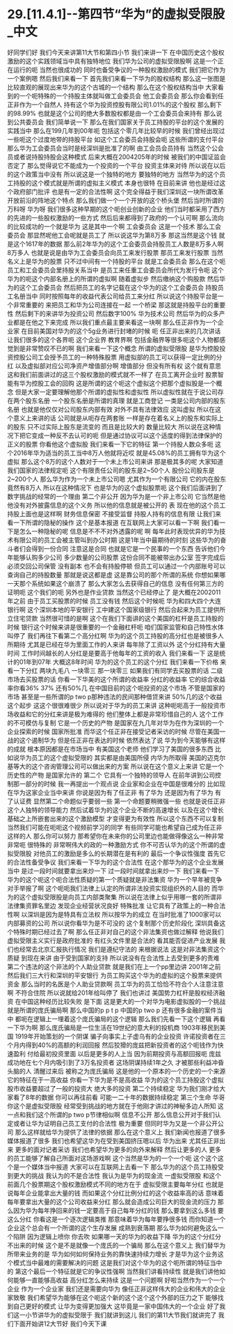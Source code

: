 # 29.[11.4.1]--第四节“华为”的虚拟受限股_中文

好同学们好
我们今天来讲第11大节和第四小节
我们来讲一下
在中国历史这个股权激励的这个实践领域当中具有独特地位
我们华为公司的虚拟受限股啊
这是一个正在运行的呃
当然也很成功的
同时也备受争议的一种股权激励的模式
我们把它作为一个案例嗯
然后我们来看一下
首先我们来看一下华为的股权结构
那么这一张图是比较直观的展现出来华为的这个古城的一个结构
那么在这个股权结构当中
大家看到的一个呃特殊的一个持股主体就叫做工会委员会
他工会委员会
那么你会看到任正非作为一个自然人
持有这个华为投资控股有限公司1.01%的这个股权
那么剩下的98.99%
也就是这个公司的绝大多数股权都是由一个工会委员会来持有
那么说到公共委员会
我们简单说一下
那么在我们国家关于员工持股的平台的这个发展的实践当中
那么在199几年到00年呃
包括这个零几年比较早的时候
我们曾经出现过一些呃这个过度地带的持股平台
如这个工会委员会持股会呃
这些所谓的支付平台
那么华为工会委员会当时是经深圳是批准了的啊
由工会员会员持有
当然这个公会员或者说持股持股会这种模式
后来大概在2004205年的时候
被我们的中国证监会否定了
那么觉得说它不能成为一个投资的一个平台
投资主体来对待
所以说在以后的这个政策当中没有
所以说这是一个独特的地方
要独特的地方
当然华为的这个员工持股的这个模式就是所谓的虚拟主义模式
本身也很特
在目前来讲
他也是经过这个政府部门批评
也是有一定的合法性啊
这个完全得益于我们深圳这一块所谓改革开放前沿的阵地这个特点
那么我们做一个一个开放的这个桥头堡
然后当时所谓的万科呀
华为呀
我们很多这种早期的这个呃创业创新的企业
他们当时都采用了西方的先进的一些股权激励的一些方式
然后后来都得到了政府的一个认可啊
那么流向的比较成功的一个就是华为
这是其中一个啊
工会委员会
这是一个技术
那么工会委员会
那显然呢他工会呢就是员工了
所以说这华为第8万多
那这当然是这个钱
就是这个1617年的数据
那么前2年华为的这个工会委员会持股员工人数是8万多人啊
8万多人
也就是说是由华为工会委员会向员工来发行股票
那员工来发行股票
当然名义上是华为的股票
只不过中间有一个持股的平台
就是工会委员会
那么在这个呃员工和工会委员会里持股关系当中
是员工来任重工会委员会所代为发行令呃
这个华为的呃这个内部名册上的所谓的虚拟啊
随着虚拟步
然后缴纳这个购股款
然后华为的这个工会委员会
然后把员工的名字记载在这个华为的这个工会委员会
持股员工名册当中
同时按照每年的收益代表公司给员工来分红
所以说这个持股平台是一个非常重要的
来把员工和华为公司连接在一起
一个桥梁
那这就是持股平台的重要性
然后剩下的来讲华为投资公司
然后数字100%
华为技术公司
然后华为的众多产业都是在他之下来完成
所以我们重点最主要来看这一块啊
那么任正非作为一个企业家
在目前美国对华为的这个5g业务进行封堵的时候
呃
任正非出来的几次讲话
让我们很多的这个各界呃
这个企业界
教育界啊
包括金融界等很多呃这个人物都感觉到是非常赞叹不已的啊
我们来看一下这个概念
所谓的虚拟受限股
是华为控股投资控股公司工会授予员工的一种特殊股票
用虚拟部的员工可以获得一定比例的分红
以及虚拟部对应公司净资产增值部分啊
增值部分
但没有所有权
这个就有意思
这和我们前面讲过的这三个股权激励的模式就不一样了
在员工离开企业时
股票智能有华为控股工会的回购
这是所谓的这个呃这个虚拟这个把那个虚拟股是一个概念
但是大家一定要理解他那个所谓的虚拟性和虚拟性
所以虚拟性就在于说公司存在两个股东名册
一个股东名册是所谓的真理
就是工商登记
一类是公司内部的股东名册
也就是他仅仅对公司股东内部有效
对外不具有法律效应
这叫虚拟
所以在这个意义上来讲的话
公司就是从呃存在两套账
一样是存在着名义上的股东和实际上的股东
只不过实际上股东是流变的
而且是比较大的
数量比较大
所以说在这种情况下把它变成一种反不去认可的呃
但是通过协议可以这个适度的得到法律保护的正义的股票
你看他这个虚拟股
我们来看一下它的特征
第一个持股人数众多呃
这个2016年华为适当的员工当中8万人他就将近哎
就是45.08%的员工拥有华为这个虚拟
那么这个8万的这个人数对于一个未上市公司来讲
那是极其多的呢
大家知道我们国家的法律规定呃
这个有限责任公司的股东是2~50个人
股份公司股东是2~200个人
那么华为作为一个未上市公司嗯
尤其作为一个有限公司
它的内在股东竟然有8万人
所以在这种情况下
也是华为的这个虚拟股票呃
这个我们后面讲到了数字挑战的经常的一个理由
第二个非公开
因为华为是一个非上市公司
它当然是他他没有对外披露信息的这个义务
所以他的信息就是被公开的
表
现在他的这个员工持股上面也是这样啊
财务信息保密
不接受监督
持股人持有的信息有限
让我们来看一下所谓的隐秘的操作
这个是基本报道
在互联网上大家可以看一下啊
我们看一下是怎么一种隐秘的呢
信息是不不不对外透露的呢
啊
每年此时表现优异的华为技术有限公司的员工会被主管叫到办公时期
这是1年当中最期待的时刻
这些华为的奋斗者们会得到一份合同
注意这是合同
也就是它是一个民事的一个东西
告诉他们今年能够认购多少公司
多少数量的公司股票
这份合同不能被带出办公室
签字完成后必须交回公司保管
没有副本
也不会有持股停顿
但员工可以通过一个内部账号可以查询自己的持股数量
那就是说这都是虚
这是靠公司的那个所谓的系统
你想如果哪一天那个系统如果这个崩溃了
那么大家怎么去获得自己的信息
没有任何第三方的证明呃
这个我们的呃
另外也是作业贷款
当然这个已经停止了
是大概在2002011年之前
由于员工买股票的时候
员工没有钱
然后这个时候呃
华为和四大四个大连银行啊
这个深圳本地的平安银行
工中建这个国家级银行
然后合起来为员工提供所立住宅贷款
当然很可惜的是啊
这个在我们下面讲的这个美国的杠杆是员工持股的时候
银行这个时候来讲是很重要的一个金融杠杆呃
咱们国家监管和自己特性水体叫停了
我们再往下看第二个高分红啊
华为的这个员工持股的高分红也是被很多人所期待
尤其是已经在华为里面工作的人来讲
每年除了工资以外
这个分红持有大量时间
工作时间越长的人分红是是要高于他每年的工资的收入
我们来看一下
这是统计的01年到07年
大概这8年时间
华为的这个员工的这个分红
我们来看一下价格
来看一下分红
两块九毛八
一块零三
那一块零三
如果我们有同学去买股票的话
二级市场去买股票的话
你看一下华美的这个所谓的收益率
分红的收益率
它的综合收益率你看36%
37%
还有50%几
在中国目前的这个呃投资的这个市场
不管是国家的市场
甚至是一些所谓的p two p那种违法的民间那种借贷来讲
50%几的这个收益
这个起步
这这个很很难很少
所以说对于华为的员工来讲
这种呃呃高于一般投资市场收益和它的分红来讲是极为难得的
他们整体上都是非常珍惜自己的人
这个工作的不可模仿与复制
它是一个历史的产物
是国家在九几年对华为在作为深圳的一个企业探索的时候
国家所批准
而华这个任正非在接受记者采访的时候
尽管在美国一战的这个遏制华为
但是任正非在表达的时候
依然表达了说
华为到今天能够有这样的成就
根本原因都是在市场当中
有美国这个老师
他们学习了美国的很多东西
比如说华为员工的这个虚拟受限的
其实都是由美国所侵
内华为所取得
美国的迈克尔基等大的这个咨询管理公司可以做出来的方案
所以说在这个意义上来讲
它是一个历史性的产物
是国家允许的
第二个
它具有一个独特的领导人
在前年讲到公司控制那一部分的时候
我一再提出一个观点说
企业家和企业在中国是很难分的
比如现在华为这家企业当中来讲
你说是因为有了任正非
有了华为
还是因为有了华为
有了认证费
显然第二个命题似乎要弱一些
第一个命题要稍微强一些
也就是说任正非这个人独特的领导能力
然后试着华为的这个企业不断的高速增长
以及在这个增长基础之上所嵌套出来的这个激励模型
才变得更为有效性
所以这个东西不可以复制
当然我们可能在呃呃这个视频前学习的同学
有些同学可能也希望自己成为任正非这样的人
那么你可以努力
那希望你在未来你的公司里边也能做得像这么一种非常非常呃
很特殊的
非常啊伟大的政的一种激励方式
你不可否认华为的这个所谓的虚拟受限股
对他员工的激励是多么的长期潜在是有利的
最后一个争议性强度
首先它的合法性备受争议
我们来看一下华为的这个合法性
在这个那华为的这个企业发展当中
是过一段时间就要拿出来炒一下
过一段时间就拿出来炒一下
我们来看一下
华为的这个呃这个呃合法性质疑的第一个质疑就是非法集资
华为一个早年被竞争对手举报了啊
这个呃呃我们法律上认定的所谓非法投资实现组织外的人目的
而华为的这个虚拟受限股是向员工内部类聚集
所以说在法律上似乎用哪一套的所谓非法律集资罪名里边
发现企业经营状况良好
特殊批准
让它具有了政策上的一种合法性啊
以深圳是因为是特具有立法权
所以按华为的成立
在当时批准了1000家可以内部募资的公司
所以说你看华为是不可没的
这个复制那个历史阶段化
深圳具备这个特殊时期已经过去了啊
那么任正非对自己的这个非法集资也做过解释
他说我们虚拟受限主义实行是政府批准的
有红头文件里是合法的
看其能否促进产业发展
我们也经常去北京汇报执行情况
我们是遵纪守法的
来根据说法
这是对非法集资这个质疑
到现在来讲
由于受到国家的支持
所以说没有在合法性上去受到更多的责难
第二个违法的这个非法的个人助业贷款
就是我们在上一个pp里边讲
2001年之前
然后我们三大行和深圳的平安银行
为员工购买这个华为的虚拟的这个股票来提供资金
那么当时的名医是个人助业贷款啊
员工华为的员工恰恰不符合个人注意注意啊
不符合住院
所以说就给201年给叫停了
我们也讲过
美国势力杠杆是股权经济融资
在中国这种经历比较失败
是下面
这是更大的一个对华为电影虚拟股的一个挑战
就是所谓的庞氏骗局啊
那么中国的p p t p
中国的p two p
还有很多金融的案件当中
都呃在逻辑上一埋着这个庞氏骗局的这个逻辑
那么我们先看一下这个逻辑
再看一下华为啊
那么庞氏骗局是一位生活在19世纪的意大利的投机商
1903年移民到美国
1919年开始策划的一个阴谋
骗子向事实上子虚乌有的企业投资
许诺投资者在三个月内得到40%的高额的利润回报
然后狡猾的庞兹把新投资者的这个呃钱作为快速盈利
付给最初投资里面
以后是更多的人上当
因为前期投资与高额回报呃
庞兹成功地在七个月内吸引到了3万名投资者
这场阴谋持续1年之久
才被那些利益冲昏头脑的人
清醒过来后
被称之为庞氏骗局
这是他的一个原本的一个历史的一个来源
它的特征在于一高收益
你看一下华为是不是高收益
华为的这个员工持股这个虚拟股市收益要超过了一般的投资大
绝大多的投资
第二个持续稳定
华为我们刚才给大家看了8年的数据
你可以再往前看
可能一二十年的数据持续稳定
第三个生命
华哥你这个是虚拟受限股
经常受到挑战的地方就在于他刚才讲过的神秘多边人所知
这一点和我们这个所谓的p two p节律相似啊
信息不公开
那么信息公开对于我们认定或者让华为证明自己员工支付的合法性
极为重要
但同时华为又是一个非公开公司
那么这样就给华为提供了法律的依据
那么在这个意义上
我们新闻也报道了很多
媒体报道了很多
我们也希望这华为在受到美国挤压嗯以后
华为出来
尤其任正非出来
更多的面对记者采访
我们也希望华为更多的向外来解释
然后让更多的人
更多的员工能够了解自己所面对这场游戏啊
这个当然是华为的一个一个呃
这个这个这个是一个媒体当中报道
大家可以在互联网上去看一下
那么华为的这个员工持股受到更大的挑战
我认为的不是合法性
我认为是华为的现金流
一虚拟受限股
和这个前面几个股票期这个股权激励模式不同的地方在于
虚拟受限主要每年分红
也就是说每年企业能拿出大量的钱
而如果这个分红比例分红的这个收益率高的话
意味着每年要拿出大量的这个公司收益来分红
那么就会造成公司巨大的现金流的压力
那么因为华为每年挣回来的钱一定要高于自己每年分红的钱
那么要拿到这么多钱
要这么分红
你看这是一个逐次逻辑类推
那意味着华为每年要挣很多钱
而你知道一个企业这个总会有一个所谓的这个生存发展
成熟到衰落期
那么华为如何避免这么一个陷阱
因为逻辑上喷你
你去吹
如果哪一天的华为的收益下降
华为的这个分红分不出来的时候
这个是不是就像一个庞氏的一个骗局
那么在这个意义上
我们替华为所带来业务的是
华为如何如何保持业务的靠快速持续力增长
才是华为这个业务这个模式当中最难的需要解决的问题
这是我们对这个华为的这个呃所谓的特征当中的
第这个最后一个特征就是它的争议性强啊
当然我们讲看持续性
就是我们讲他如何能够一直能够高收益
高分红怎么来持续
这是一个问题啊
好啦当然作为一个一个企业
作为一个企业家
我们还是需要向华为
像任正非这样伟大的企业和伟大的企业家致敬
我们希望华为能够在这个呃这个新的这个这个这个外部的压力之下
能够找到自己更好的模式
让华为变得更加强大
这毕竟是一家中国伟大的一个企业
好了我们这一小节讲华为的虚拟受限于
我们就讲到这儿
我们的第11大节我们就讲完了
我们下面开始讲12大节好
我们今天下课
